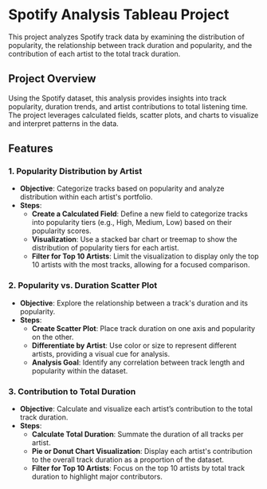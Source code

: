 # Spotify Analysis Tableau Project

This project analyzes Spotify track data by examining the distribution of popularity, the relationship between track duration and popularity, and the contribution of each artist to the total track duration.

## Project Overview

Using the Spotify dataset, this analysis provides insights into track popularity, duration trends, and artist contributions to total listening time. The project leverages calculated fields, scatter plots, and charts to visualize and interpret patterns in the data.

## Features

### 1. Popularity Distribution by Artist
   - **Objective**: Categorize tracks based on popularity and analyze distribution within each artist's portfolio.
   - **Steps**:
     - **Create a Calculated Field**: Define a new field to categorize tracks into popularity tiers (e.g., High, Medium, Low) based on their popularity scores.
     - **Visualization**: Use a stacked bar chart or treemap to show the distribution of popularity tiers for each artist.
     - **Filter for Top 10 Artists**: Limit the visualization to display only the top 10 artists with the most tracks, allowing for a focused comparison.

### 2. Popularity vs. Duration Scatter Plot
   - **Objective**: Explore the relationship between a track's duration and its popularity.
   - **Steps**:
     - **Create Scatter Plot**: Place track duration on one axis and popularity on the other.
     - **Differentiate by Artist**: Use color or size to represent different artists, providing a visual cue for analysis.
     - **Analysis Goal**: Identify any correlation between track length and popularity within the dataset.

### 3. Contribution to Total Duration
   - **Objective**: Calculate and visualize each artist’s contribution to the total track duration.
   - **Steps**:
     - **Calculate Total Duration**: Summate the duration of all tracks per artist.
     - **Pie or Donut Chart Visualization**: Display each artist's contribution to the overall track duration as a proportion of the dataset.
     - **Filter for Top 10 Artists**: Focus on the top 10 artists by total track duration to highlight major contributors.
